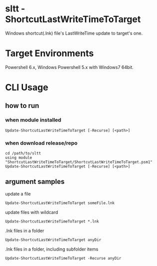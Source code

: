 # sltt - ShortcutLastWriteTimeToTarget
Windows shortcut(.lnk) file's LastWriteTime update to target's one.

# Target Environments
Powershell 6.x, Windows Powershell 5.x with Windows7 64bit.

# CLI Usage
## how to run
### when module installed
    Update-ShortcutLastWriteTimeToTarget [-Recurse] [<path>]

### when download release/repo
    cd /path/to/sltt
    using module "ShortcutLastWriteTimeToTarget/ShortcutLastWriteTimeToTarget.psm1"
    Update-ShortcutLastWriteTimeToTarget [-Recurse] [<path>]

## argument samples
update a file

    Update-ShortcutLastWriteTimeToTarget someFile.lnk

update files with wildcard

    Update-ShortcutLastWriteTimeToTarget *.lnk

.lnk files in a folder

    Update-ShortcutLastWriteTimeToTarget anyDir

.lnk files in a folder, including subfolder items

    Update-ShortcutLastWriteTimeToTarget -Recurse anyDir
